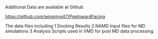 
Additional Data are available at Github

https://github.com/wingring47/PgpInwardFacing

The data files including
1	Docking Results
2	NAMD Input files for MD simulations
3	Analysis Scripts used in VMD for post MD data processing

